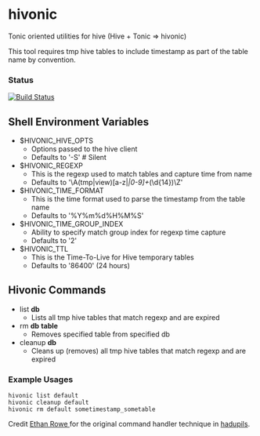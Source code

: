 hivonic
========

Tonic oriented utilities for hive (Hive + Tonic => hivonic)

This tool requires tmp hive tables to include timestamp as part of the table name by convention.

### Status
[![Build Status](https://travis-ci.org/willdrew/hivonic.svg?branch=master)](https://travis-ci.org/willdrew/hivonic)


## Shell Environment Variables
- $HIVONIC_HIVE_OPTS
    * Options passed to the hive client
    * Defaults to '-S' # Silent
- $HIVONIC_REGEXP
    * This is the regexp used to match tables and capture time from name
    * Defaults to '\A(tmp|view)[a-z|_|0-9]+_(\d{14})\Z'
- $HIVONIC_TIME_FORMAT
    * This is the time format used to parse the timestamp from the table name
    * Defaults to '%Y%m%d%H%M%S'
- $HIVONIC_TIME_GROUP_INDEX
    * Ability to specify match group index for regexp time capture
    * Defaults to '2'
- $HIVONIC_TTL
    * This is the Time-To-Live for Hive temporary tables
    * Defaults to '86400' (24 hours)


## Hivonic Commands
- list __db__
    * Lists all tmp hive tables that match regexp and are expired
- rm __db__ __table__
    * Removes specified table from specified db
- cleanup __db__
    * Cleans up (removes) all tmp hive tables that match regexp and are expired


### Example Usages
``` shell
hivonic list default
hivonic cleanup default
hivonic rm default sometimestamp_sometable
```


Credit [Ethan Rowe ](https://github.com/ethanrowe) for the original command handler technique in [hadupils](https://github.com/ethanrowe/hadupils).
